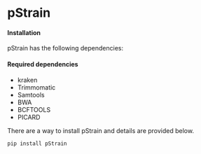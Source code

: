 # pStrain


#### Installation
pStrain has the following dependencies:

#### Required dependencies
 - kraken
 - Trimmomatic 
 - Samtools
 - BWA
 - BCFTOOLS
 - PICARD

There are a way to install pStrain and details are provided below. 
````
pip install pStrain
````
